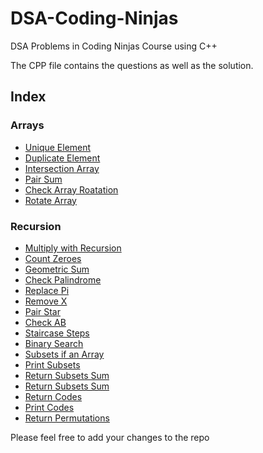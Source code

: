 # DSA-Coding-Ninjas
DSA Problems in Coding Ninjas Course using C++

The CPP file contains the questions as well as the solution.

## Index

### Arrays
- [Unique Element](https://github.com/vivekthedev/DSA-Coding-Ninjas/blob/main/Array/1.%20uniqueElementxor.cpp)
- [Duplicate Element](https://github.com/vivekthedev/DSA-Coding-Ninjas/blob/main/Array/2.%20duplicateElement.cpp)
- [Intersection Array](https://github.com/vivekthedev/DSA-Coding-Ninjas/blob/main/Array/3.%20intersectionArray.cpp)
- [Pair Sum](https://github.com/vivekthedev/DSA-Coding-Ninjas/blob/main/Array/4.%20pairsum.cpp)
- [Check Array Roatation](https://github.com/vivekthedev/DSA-Coding-Ninjas/blob/main/Array/5.%20checkArrayRotation.cpp)
- [Rotate Array](https://github.com/vivekthedev/DSA-Coding-Ninjas/blob/main/Array/6.%20rotateArray.cpp)

### Recursion
- [Multiply with Recursion](https://github.com/vivekthedev/DSA-Coding-Ninjas/blob/main/Recursion/1.%20multUsingRecursion.cpp)
- [Count Zeroes](https://github.com/vivekthedev/DSA-Coding-Ninjas/blob/main/Recursion/2.%20countZeroes.cpp)
- [Geometric Sum](https://github.com/vivekthedev/DSA-Coding-Ninjas/blob/main/Recursion/3.%20geometricSum.cpp)
- [Check Palindrome](https://github.com/vivekthedev/DSA-Coding-Ninjas/blob/main/Recursion/4.%20checkPalindrome.cpp)
- [Replace Pi](https://github.com/vivekthedev/DSA-Coding-Ninjas/blob/main/Recursion/5.%20replacePI.cpp)
- [Remove X](https://github.com/vivekthedev/DSA-Coding-Ninjas/blob/main/Recursion/6.%20removeX.cpp)
- [Pair Star](https://github.com/vivekthedev/DSA-Coding-Ninjas/blob/main/Recursion/7.%20pairStar.cpp)
- [Check AB](https://github.com/vivekthedev/DSA-Coding-Ninjas/blob/main/Recursion/8.%20checkAB.cpp)
- [Staircase Steps](https://github.com/vivekthedev/DSA-Coding-Ninjas/blob/main/Recursion/9.%20staircaseSteps.cpp)
- [Binary Search](https://github.com/vivekthedev/DSA-Coding-Ninjas/blob/main/Recursion/10.%20binarySearch.cpp)
- [Subsets if an Array](https://github.com/vivekthedev/DSA-Coding-Ninjas/blob/main/Recursion/11.%20subsets.cpp)
- [Print Subsets](https://github.com/vivekthedev/DSA-Coding-Ninjas/blob/main/Recursion/12.%20printSubsets.cpp)
- [Return Subsets Sum](https://github.com/vivekthedev/DSA-Coding-Ninjas/blob/main/Recursion/13.%20subsetstosum.cpp)
- [Return Subsets Sum](https://github.com/vivekthedev/DSA-Coding-Ninjas/blob/main/Recursion/14.%20printSubsetsSumtoK.cpp)
- [Return Codes](https://github.com/vivekthedev/DSA-Coding-Ninjas/blob/main/Recursion/15.%20returncodes.cpp)
- [Print Codes](https://github.com/vivekthedev/DSA-Coding-Ninjas/blob/main/Recursion/16.%20printCodes.cpp)
- [Return Permutations](https://github.com/vivekthedev/DSA-Coding-Ninjas/blob/main/Recursion/17.%20returnPermutations.cpp)

Please feel free to add your changes to the repo
